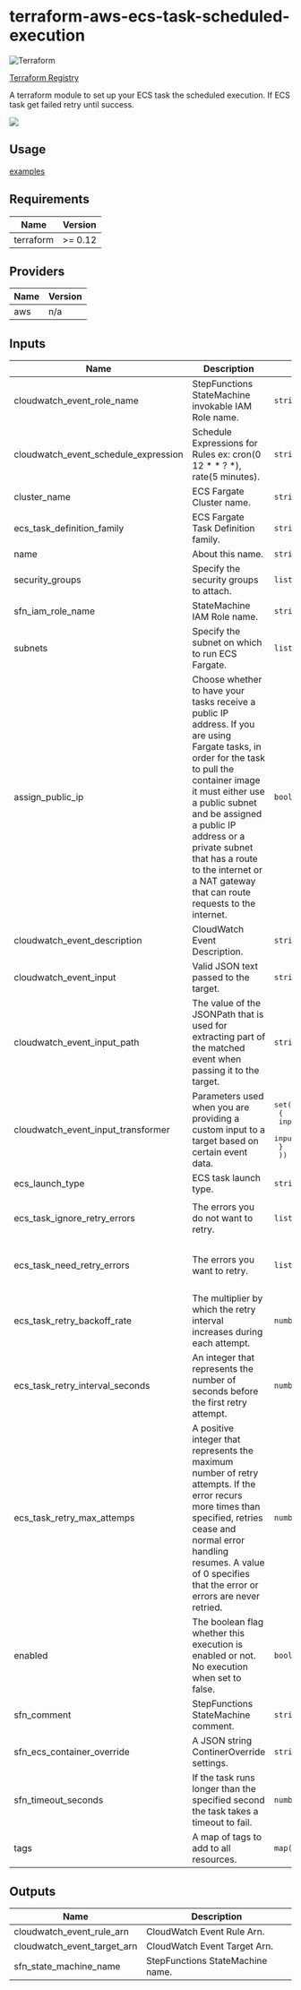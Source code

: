 # terraform-aws-ecs-task-scheduled-execution

![Terraform](https://github.com/voyagegroup/terraform-aws-ecs-task-scheduled-execution/workflows/Terraform/badge.svg)

[Terraform Registry](https://registry.terraform.io/modules/voyagegroup/ecs-task-scheduled-execution/aws)

A terraform module to set up your ECS task the scheduled execution. If ECS task get failed retry until success.

![](https://raw.githubusercontent.com/voyagegroup/terraform-aws-ecs-task-scheduled-execution/master/docs/draw-io.png)

## Usage

[examples](https://github.com/voyagegroup/terraform-aws-ecs-task-scheduled-execution/tree/master/examples/simple)

## Requirements

| Name | Version |
|------|---------|
| terraform | >= 0.12 |

## Providers

| Name | Version |
|------|---------|
| aws | n/a |

## Inputs

| Name | Description | Type | Default | Required |
|------|-------------|------|---------|:--------:|
| cloudwatch\_event\_role\_name | StepFunctions StateMachine invokable IAM Role name. | `string` | n/a | yes |
| cloudwatch\_event\_schedule\_expression | Schedule Expressions for Rules ex: cron(0 12 \* \* ? \*), rate(5 minutes). | `string` | n/a | yes |
| cluster\_name | ECS Fargate Cluster name. | `string` | n/a | yes |
| ecs\_task\_definition\_family | ECS Fargate Task Definition family. | `string` | n/a | yes |
| name | About this name. | `string` | n/a | yes |
| security\_groups | Specify the security groups to attach. | `list(string)` | n/a | yes |
| sfn\_iam\_role\_name | StateMachine IAM Role name. | `string` | n/a | yes |
| subnets | Specify the subnet on which to run ECS Fargate. | `list(string)` | n/a | yes |
| assign\_public\_ip | Choose whether to have your tasks receive a public IP address. If you are using Fargate tasks, in order for the task to pull the container image it must either use a public subnet and be assigned a public IP address or a private subnet that has a route to the internet or a NAT gateway that can route requests to the internet. | `bool` | `false` | no |
| cloudwatch\_event\_description | CloudWatch Event Description. | `string` | `"Invoke ECS Retry StepFunction StateMachine."` | no |
| cloudwatch\_event\_input | Valid JSON text passed to the target. | `string` | `null` | no |
| cloudwatch\_event\_input\_path | The value of the JSONPath that is used for extracting part of the matched event when passing it to the target. | `string` | `null` | no |
| cloudwatch\_event\_input\_transformer | Parameters used when you are providing a custom input to a target based on certain event data. | <pre>set(object(<br>    {<br>      input_paths    = map(string)<br>      input_template = string<br>    }<br>  ))</pre> | `[]` | no |
| ecs\_launch\_type | ECS task launch type. | `string` | `"FARGATE"` | no |
| ecs\_task\_ignore\_retry\_errors | The errors you do not want to retry. | `list(string)` | <pre>[<br>  "States.Permissions"<br>]</pre> | no |
| ecs\_task\_need\_retry\_errors | The errors you want to retry. | `list(string)` | <pre>[<br>  "States.TaskFailed",<br>  "States.Timeout"<br>]</pre> | no |
| ecs\_task\_retry\_backoff\_rate | The multiplier by which the retry interval increases during each attempt. | `number` | `2` | no |
| ecs\_task\_retry\_interval\_seconds | An integer that represents the number of seconds before the first retry attempt. | `number` | `60` | no |
| ecs\_task\_retry\_max\_attemps | A positive integer that represents the maximum number of retry attempts. If the error recurs more times than specified, retries cease and normal error handling resumes. A value of 0 specifies that the error or errors are never retried. | `number` | `5` | no |
| enabled | The boolean flag whether this execution is enabled or not. No execution when set to false. | `bool` | `true` | no |
| sfn\_comment | StepFunctions StateMachine comment. | `string` | `"ECS Task run."` | no |
| sfn\_ecs\_container\_override | A JSON string ContinerOverride settings. | `string` | `"{}"` | no |
| sfn\_timeout\_seconds | If the task runs longer than the specified second the task takes a timeout to fail. | `number` | `99999999` | no |
| tags | A map of tags to add to all resources. | `map(string)` | `{}` | no |

## Outputs

| Name | Description |
|------|-------------|
| cloudwatch\_event\_rule\_arn | CloudWatch Event Rule Arn. |
| cloudwatch\_event\_target\_arn | CloudWatch Event Target Arn. |
| sfn\_state\_machine\_name | StepFunctions StateMachine name. |



